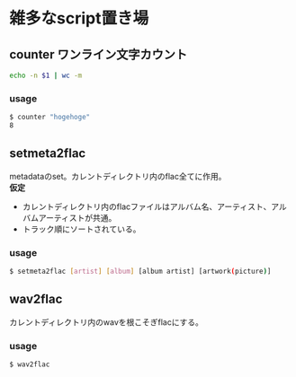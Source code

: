 雑多なscript置き場
===

## counter ワンライン文字カウント
```sh
echo -n $1 | wc -m
```

### usage
```sh
$ counter "hogehoge"
8
```

## setmeta2flac
metadataのset。カレントディレクトリ内のflac全てに作用。  
**仮定**
- カレントディレクトリ内のflacファイルはアルバム名、アーティスト、アルバムアーティストが共通。  
- トラック順にソートされている。

### usage
```sh
$ setmeta2flac [artist] [album] [album artist] [artwork(picture)]
```

## wav2flac
カレントディレクトリ内のwavを根こそぎflacにする。  

### usage
```sh
$ wav2flac
```


